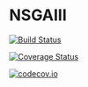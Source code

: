 # NSGAIII

[![Build Status](https://travis-ci.org/gsoleilhac/NSGAIII.jl.svg?branch=master)](https://travis-ci.org/gsoleilhac/NSGAIII.jl)

[![Coverage Status](https://coveralls.io/repos/gsoleilhac/NSGAIII.jl/badge.svg?branch=master&service=github)](https://coveralls.io/github/gsoleilhac/NSGAIII.jl?branch=master)

[![codecov.io](http://codecov.io/github/gsoleilhac/NSGAIII.jl/coverage.svg?branch=master)](http://codecov.io/github/gsoleilhac/NSGAIII.jl?branch=master)
